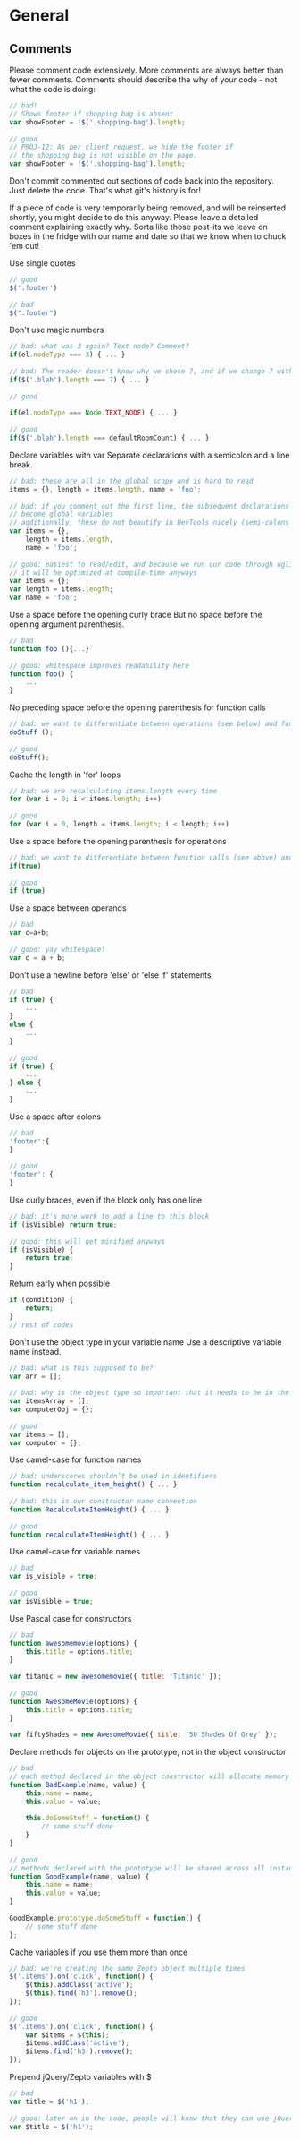 # General
## Comments

Please comment code extensively. More comments are always better than fewer comments. Comments should describe the why of your code - not what the code is doing:

````javascript
// bad!
// Shows footer if shopping bag is absent
var showFooter = !$('.shopping-bag').length;
 
// good
// PROJ-12: As per client request, we hide the footer if 
// the shopping bag is not visible on the page.
var showFooter = !$('.shopping-bag').length;
````

Don't commit commented out sections of code back into the repository. Just delete the code. That's what git's history is for!

If a piece of code is very temporarily being removed, and will be reinserted shortly, you might decide to do this anyway. Please leave a detailed comment explaining exactly why. Sorta like those post-its we leave on boxes in the fridge with our name and date so that we know when to chuck 'em out!
 

Use single quotes

````javascript
// good
$('.footer')
 
// bad
$(".footer")
````

Don't use magic numbers

````javascript
// bad: what was 3 again? Text node? Comment?
if(el.nodeType === 3) { ... } 
 
// bad: The reader doesn't know why we chose 7, and if we change 7 with 8, we'll have to carefully search and replace all occurrences
if($('.blah').length === 7) { ... }
 
// good
 
if(el.nodeType === Node.TEXT_NODE) { ... }
 
// good
if($('.blah').length === defaultRoomCount) { ... }
````

Declare variables with var
Separate declarations with a semicolon and a line break.

````javascript
// bad: these are all in the global scope and is hard to read
items = {}, length = items.length, name = 'foo';
 
// bad: if you comment out the first line, the subsequent declarations
// become global variables
// additionally, these do not beautify in DevTools nicely (semi-colons do)
var items = {},
    length = items.length,
    name = 'foo';
 
// good: easiest to read/edit, and because we run our code through uglify,
// it will be optimized at compile-time anyways
var items = {};
var length = items.length;
var name = 'foo';
````

Use a space before the opening curly brace
But no space before the opening argument parenthesis.

````javascript
// bad
function foo (){...}
 
// good: whitespace improves readability here
function foo() {
    ...
}
````

No preceding space before the opening parenthesis for function calls

````javascript
// bad: we want to differentiate between operations (see below) and function calls
doStuff ();
 
// good
doStuff();
````

Cache the length in 'for' loops

````javascript
// bad: we are recalculating items.length every time
for (var i = 0; i < items.length; i++)
 
// good
for (var i = 0, length = items.length; i < length; i++)
````

Use a space before the opening parenthesis for operations

````javascript
// bad: we want to differentiate between function calls (see above) and operations
if(true)
 
// good
if (true)
````

Use a space between operands

````javascript
// bad
var c=a+b;
 
// good: yay whitespace!
var c = a + b;
````

Don’t use a newline before 'else' or 'else if' statements

````javascript
// bad
if (true) {
    ...
}
else {
    ...
}
 
// good
if (true) {
    ...
} else {
    ...
}
````

Use a space after colons

````javascript
// bad
'footer':{
}
 
// good
'footer': {
}
````

Use curly braces, even if the block only has one line

````javascript
// bad: it's more work to add a line to this block
if (isVisible) return true;
 
// good: this will get minified anyways
if (isVisible) {
    return true;
}
````

Return early when possible

````javascript
if (condition) {
    return;
}
// rest of codes
````

Don't use the object type in your variable name
Use a descriptive variable name instead.

````javascript
// bad: what is this supposed to be?
var arr = [];
 
// bad: why is the object type so important that it needs to be in the name?
var itemsArray = [];
var computerObj = {};
 
// good
var items = [];
var computer = {};
````

Use camel-case for function names

````javascript
// bad: underscores shouldn’t be used in identifiers
function recalculate_item_height() { ... }
 
// bad: this is our constructor name convention
function RecalculateItemHeight() { ... }
 
// good
function recalculateItemHeight() { ... }
````

Use camel-case for variable names

````javascript
// bad
var is_visible = true;
 
// good
var isVisible = true;
````

Use Pascal case for constructors

````javascript
// bad
function awesomemovie(options) {
    this.title = options.title;
}
 
var titanic = new awesomemovie({ title: 'Titanic' });
 
// good
function AwesomeMovie(options) {
    this.title = options.title;
}
 
var fiftyShades = new AwesomeMovie({ title: '50 Shades Of Grey' });
````

Declare methods for objects on the prototype, not in the object constructor

````javascript
// bad
// each method declared in the object constructor will allocate memory per instance for that method
function BadExample(name, value) {
    this.name = name;
    this.value = value;
 
    this.doSomeStuff = function() {
        // some stuff done
    }
}
 
// good
// methods declared with the prototype will be shared across all instances, reducing memory footprint
function GoodExample(name, value) {
    this.name = name;
    this.value = value;
}
 
GoodExample.prototype.doSomeStuff = function() {
    // some stuff done
};
```` 

Cache variables if you use them more than once

````javascript
// bad: we're creating the same Zepto object multiple times
$('.items').on('click', function() {
    $(this).addClass('active');
    $(this).find('h3').remove();
});
 
// good
$('.items').on('click', function() {
    var $items = $(this);
    $items.addClass('active');
    $items.find('h3').remove();
});
````

Prepend jQuery/Zepto variables with $

````javascript
// bad
var title = $('h1');
 
// good: later on in the code, people will know that they can use jQuery/Zepto on this object
var $title = $('h1');
````
